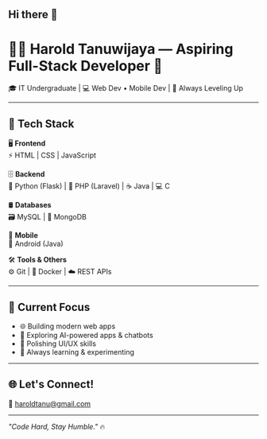 ## Hi there 👋
# 👨‍💻 Harold Tanuwijaya — Aspiring Full-Stack Developer 🚀

🎓 IT Undergraduate | 💻 Web Dev • Mobile Dev | 🚀 Always Leveling Up

---

## 🚀 Tech Stack

🖥️ **Frontend**  
⚡ HTML | CSS | JavaScript

🗄️ **Backend**  
🐍 Python (Flask) | 🐘 PHP (Laravel) | ☕ Java | 💻 C

🛢️ **Databases**  
🗃️ MySQL | 🍃 MongoDB

📱 **Mobile**  
📱 Android (Java)

🛠️ **Tools & Others**  
⚙️ Git | 🐳 Docker | ☁️ REST APIs

---

## 🎯 Current Focus

- 🌐 Building modern web apps
- 🤖 Exploring AI-powered apps & chatbots
- 🎨 Polishing UI/UX skills
- 🔬 Always learning & experimenting

---

## 🌐 Let's Connect!

📧 haroldtanu@gmail.com  

---

_"Code Hard, Stay Humble."_ 🔥
